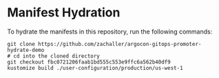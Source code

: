 # Manifest Hydration

To hydrate the manifests in this repository, run the following commands:

```shell
git clone https://github.com/zachaller/argocon-gitops-promoter-hydrate-demo
# cd into the cloned directory
git checkout fbc0721206faab1bd555c553e9ffc6a562b40df9
kustomize build ./user-configuration/production/us-west-1
```
